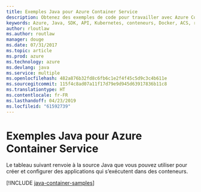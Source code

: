 ```yaml
---
title: Exemples Java pour Azure Container Service
description: Obtenez des exemples de code pour travailler avec Azure Container Service à partir de vos applications Java.
keywords: Azure, Java, SDK, API, Kubernetes, conteneurs, Docker, ACS, registre, images
author: rloutlaw
ms.author: routlaw
manager: douge
ms.date: 07/31/2017
ms.topic: article
ms.prod: azure
ms.technology: azure
ms.devlang: java
ms.service: multiple
ms.openlocfilehash: 482a876b32fd8c6fb6c1e2f4f45c5d9c3c4b611e
ms.sourcegitcommit: 115f4c8ad07a11f17d79e9d945d63917836b11c8
ms.translationtype: HT
ms.contentlocale: fr-FR
ms.lasthandoff: 04/23/2019
ms.locfileid: "61592739"
---
```

# <a name="java-samples-for-azure-container-service"></a>Exemples Java pour Azure Container Service

Le tableau suivant renvoie à la source Java que vous pouvez utiliser pour créer et configurer des applications qui s’exécutent dans des conteneurs.

[!INCLUDE [java-container-samples](includes/java-container-samples.md)]